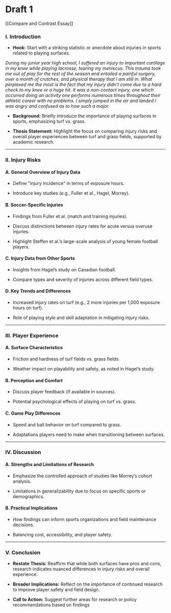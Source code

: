 # Draft 1

[[Compare and Contrast Essay]]

### **I. Introduction**

- **Hook:** Start with a striking statistic or anecdote about injuries in sports related to playing surfaces.

_During my junior year high school, I suffered an injury to important cartilage in my knee while playing lacrosse, tearing my meniscus. This trauma took me out of play for the rest of the season and entailed a painful surgery, over a month of crutches, and physical therapy that I am still in. What perplexed me the most is the fact that my injury didn't come due to a hard check to my knee or a huge hit. It was a non-contact injury, one which occurred doing an activity one performs numerous times throughout their athletic career with no problems. I simply jumped in the air and landed I was angry and confused as to how such a major_ 

- **Background:** Briefly introduce the importance of playing surfaces in sports, emphasizing turf vs. grass.

- **Thesis Statement:** Highlight the focus on comparing injury risks and overall player experiences between turf and grass fields, supported by academic research.

---

### **II. Injury Risks**

#### A. **General Overview of Injury Data**

- Define "injury incidence" in terms of exposure hours.

- Introduce key studies (e.g., Fuller et al., Hagel, Morrey).

#### B. **Soccer-Specific Injuries**

- Findings from Fuller et al. (match and training injuries).

- Discuss distinctions between injury rates for acute versus overuse injuries.

- Highlight Steffen et al.’s large-scale analysis of young female football players.

#### C. **Injury Data from Other Sports**

- Insights from Hagel’s study on Canadian football.

- Compare types and severity of injuries across different field types.

#### D. **Key Trends and Differences**

- Increased injury rates on turf (e.g., 2 more injuries per 1,000 exposure hours on turf).

- Role of playing style and skill adaptation in mitigating injury risks.

---

### **III. Player Experience**

#### A. **Surface Characteristics**

- Friction and hardness of turf fields vs. grass fields.

- Weather impact on playability and safety, as noted in Hagel’s study.

#### B. **Perception and Comfort**

- Discuss player feedback (if available in sources).

- Potential psychological effects of playing on turf vs. grass.

#### C. **Game Play Differences**

- Speed and ball behavior on turf compared to grass.

- Adaptations players need to make when transitioning between surfaces.

---

### **IV. Discussion**

#### A. **Strengths and Limitations of Research**

- Emphasize the controlled approach of studies like Morrey’s cohort analysis.

- Limitations in generalizability due to focus on specific sports or demographics.

#### B. **Practical Implications**

- How findings can inform sports organizations and field maintenance decisions.

- Balancing cost, accessibility, and player safety.

---

### **V. Conclusion**

- **Restate Thesis:** Reaffirm that while both surfaces have pros and cons, research indicates nuanced differences in injury risks and overall experience.

- **Broader Implications:** Reflect on the importance of continued research to improve player safety and field design.

- **Call to Action:** Suggest further areas for research or policy recommendations based on findings